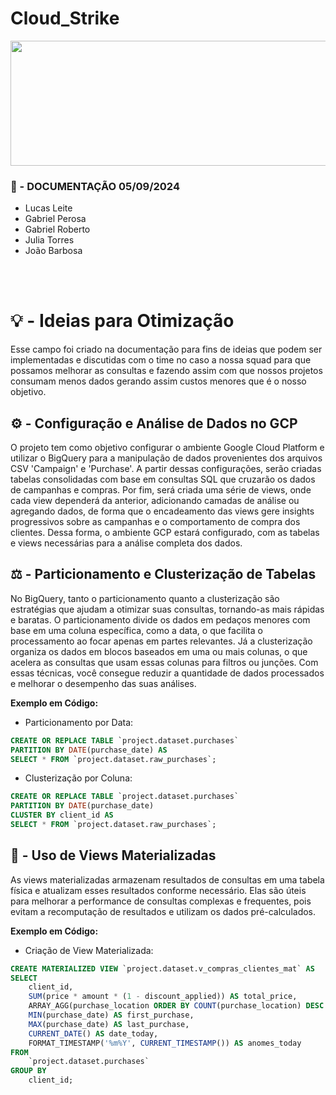 # Cloud_Strike 

<p align="center">
  <img src="https://editors.dexerto.fr/wp-content/uploads/sites/2/2023/10/12/michael-jackson-sinvite-sur-cs2-grace-a-une-simple-commande.jpg" alt="Descrição da Imagem" width="1200" height="200"/>
</p>

### 📜 - DOCUMENTAÇÃO 05/09/2024

- Lucas Leite
- Gabriel Perosa
- Gabriel Roberto
- Julia Torres
- João Barbosa

<br>
<br>

# 💡 - Ideias para Otimização

Esse campo foi criado na documentação para fins de ideias que podem ser implementadas e discutidas com o time no caso a nossa squad para que possamos melhorar as consultas e fazendo assim com que nossos projetos consumam menos dados gerando assim custos menores que é o nosso objetivo.


## ⚙️ - Configuração e Análise de Dados no GCP

O projeto tem como objetivo configurar o ambiente Google Cloud Platform e utilizar o BigQuery para a manipulação de dados provenientes dos arquivos CSV 'Campaign' e 'Purchase'. A partir dessas configurações, serão criadas tabelas consolidadas com base em consultas SQL que cruzarão os dados de campanhas e compras. Por fim, será criada uma série de views, onde cada view dependerá da anterior, adicionando camadas de análise ou agregando dados, de forma que o encadeamento das views gere insights progressivos sobre as campanhas e o comportamento de compra dos clientes. Dessa forma, o ambiente GCP estará configurado, com as tabelas e views necessárias para a análise completa dos dados.

## ⚖️ - Particionamento e Clusterização de Tabelas

No BigQuery, tanto o particionamento quanto a clusterização são estratégias que ajudam a otimizar suas consultas, tornando-as mais rápidas e baratas. O particionamento divide os dados em pedaços menores com base em uma coluna específica, como a data, o que facilita o processamento ao focar apenas em partes relevantes. Já a clusterização organiza os dados em blocos baseados em uma ou mais colunas, o que acelera as consultas que usam essas colunas para filtros ou junções. Com essas técnicas, você consegue reduzir a quantidade de dados processados e melhorar o desempenho das suas análises.

<b>Exemplo em Código:</b>

- Particionamento por Data:

```sql
CREATE OR REPLACE TABLE `project.dataset.purchases`
PARTITION BY DATE(purchase_date) AS
SELECT * FROM `project.dataset.raw_purchases`;
```

- Clusterização por Coluna:

```sql
CREATE OR REPLACE TABLE `project.dataset.purchases`
PARTITION BY DATE(purchase_date)
CLUSTER BY client_id AS
SELECT * FROM `project.dataset.raw_purchases`;
```

## 👀 - Uso de Views Materializadas

As views materializadas armazenam resultados de consultas em uma tabela física e atualizam esses resultados conforme necessário. Elas são úteis para melhorar a performance de consultas complexas e frequentes, pois evitam a recomputação de resultados e utilizam os dados pré-calculados.

<b>Exemplo em Código:</b>

- Criação de View Materializada:

```sql
CREATE MATERIALIZED VIEW `project.dataset.v_compras_clientes_mat` AS
SELECT
    client_id,
    SUM(price * amount * (1 - discount_applied)) AS total_price,
    ARRAY_AGG(purchase_location ORDER BY COUNT(purchase_location) DESC LIMIT 1)[OFFSET(0)] AS most_purchase_location,
    MIN(purchase_date) AS first_purchase,
    MAX(purchase_date) AS last_purchase,
    CURRENT_DATE() AS date_today,
    FORMAT_TIMESTAMP('%m%Y', CURRENT_TIMESTAMP()) AS anomes_today
FROM
    `project.dataset.purchases`
GROUP BY
    client_id;
```



